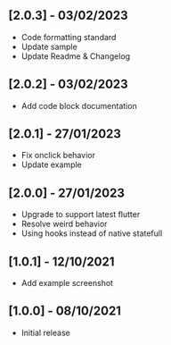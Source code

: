 ## [2.0.3] - 03/02/2023

- Code formatting standard
- Update sample
- Update Readme & Changelog

## [2.0.2] - 03/02/2023

- Add code block documentation

## [2.0.1] - 27/01/2023

- Fix onclick behavior
- Update example

## [2.0.0] - 27/01/2023

- Upgrade to support latest flutter
- Resolve weird behavior
- Using hooks instead of native statefull

## [1.0.1] - 12/10/2021

- Add example screenshot

## [1.0.0] - 08/10/2021

- Initial release
